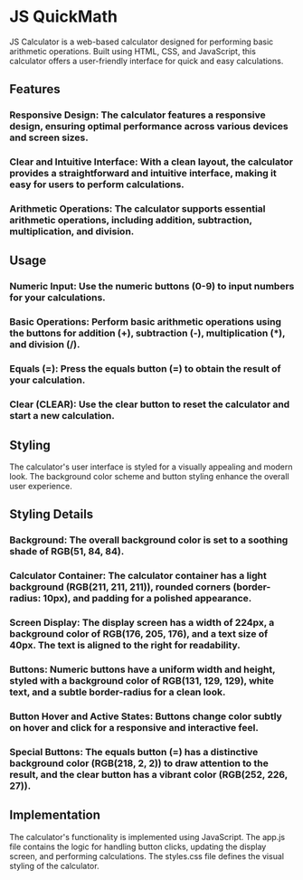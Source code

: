 # JS QuickMath
JS Calculator is a web-based calculator designed for performing basic arithmetic operations. Built using HTML, CSS, and JavaScript, this calculator offers a user-friendly interface for quick and easy calculations.

## Features
### Responsive Design: The calculator features a responsive design, ensuring optimal performance across various devices and screen sizes.

### Clear and Intuitive Interface: With a clean layout, the calculator provides a straightforward and intuitive interface, making it easy for users to perform calculations.

### Arithmetic Operations: The calculator supports essential arithmetic operations, including addition, subtraction, multiplication, and division.

## Usage
### Numeric Input: Use the numeric buttons (0-9) to input numbers for your calculations.

### Basic Operations: Perform basic arithmetic operations using the buttons for addition (+), subtraction (-), multiplication (*), and division (/).

### Equals (=): Press the equals button (=) to obtain the result of your calculation.

### Clear (CLEAR): Use the clear button to reset the calculator and start a new calculation.

## Styling
The calculator's user interface is styled for a visually appealing and modern look. The background color scheme and button styling enhance the overall user experience.

## Styling Details
### Background: The overall background color is set to a soothing shade of RGB(51, 84, 84).

### Calculator Container: The calculator container has a light background (RGB(211, 211, 211)), rounded corners (border-radius: 10px), and padding for a polished appearance.

### Screen Display: The display screen has a width of 224px, a background color of RGB(176, 205, 176), and a text size of 40px. The text is aligned to the right for readability.

### Buttons: Numeric buttons have a uniform width and height, styled with a background color of RGB(131, 129, 129), white text, and a subtle border-radius for a clean look.

### Button Hover and Active States: Buttons change color subtly on hover and click for a responsive and interactive feel.

### Special Buttons: The equals button (=) has a distinctive background color (RGB(218, 2, 2)) to draw attention to the result, and the clear button has a vibrant color (RGB(252, 226, 27)).

## Implementation
The calculator's functionality is implemented using JavaScript. The app.js file contains the logic for handling button clicks, updating the display screen, and performing calculations. The styles.css file defines the visual styling of the calculator.
